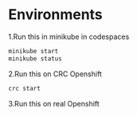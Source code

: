# Environments
1.Run this in minikube in codespaces
```bash
minikube start
minikube status
```

2.Run this on CRC Openshift
```bash
crc start
```

3.Run this on real Openshift